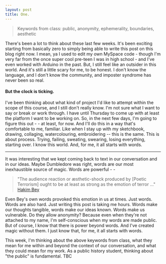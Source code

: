 ```yaml
---
layout: post
title: One.
---
```


> Keywords from class: public, anonymity, ephemerality, boundaries, aesthetic

There's been a lot to think about these last few weeks. It's been exciting starting from basically zero to simply being able to write this post on this blog right now. I mean, ya I used to edit my own MySpace code - though I'm very far from the once super cool pre-teen I was in high school - and I've even worked with Arduino in the past. But, I still feel like an outsider in this world. And it's still a little scary for me, to be honest. I don't know the language, and I don't know the community, and imposter syndrome has never been so real.

#### But the clock is ticking.
I've been thinking about what kind of project I'd like to attempt within the scope of this course, and I still don't really know. I'm not sure what I want to say or break or work through. I have until Thursday to come up with at least the platform I want to be working on. So, in the next few days, I'm going to figure this out - - at least, for now. And I'll do this in a way that's comfortable to me, familiar. Like when I stay up with my sketchbook, drawing, collaging, watercolouring, embroidering -- this is the same. This is about process. Trying, failing, sweating, swearing, losing everything, starting over. I know this world. And, for me, it all starts with words.

---

It was interesting that we kept coming back to text in our conversation and in our ideas. Maybe Dumbledore was right, words are our most inexhaustible source of magic. Words are powerful - - 

> "The audience reaction or æsthetic-shock produced by [Poetic Terrorism] ought to be at least as strong as the emotion of terror ..." [Hakim Bey](https://ia800208.us.archive.org/14/items/al_Hakim_Bey_T.A.Z._The_Temporary_Autonomous_Zone_Ontological_Anarchy_Poetic_Terror/Hakim_Bey__T.A.Z.__The_Temporary_Autonomous_Zone__Ontological_Anarchy__Poetic_Terrorism_a4.pdf)

Even Bey's own words provoked this emotion in us at times. Just words. Words are also hard. Just writing this post is taking me hours. Words make our thoughts tangible, words make our ideas known. Words make us vulnerable. Do they allow anonymity? Because even when they're not attached to my name, I'm self-conscious when my words are made public. But of course, I know that there is power beyond words. And I've created magic without them. I just know that, for me, it all starts with words.

This week, I'm thinking about the above keywords from class, what they mean for me within and beyond the context of our conversation, and what they could mean for my work. As a public history student, thinking about "the public" is fundamental. TBC
